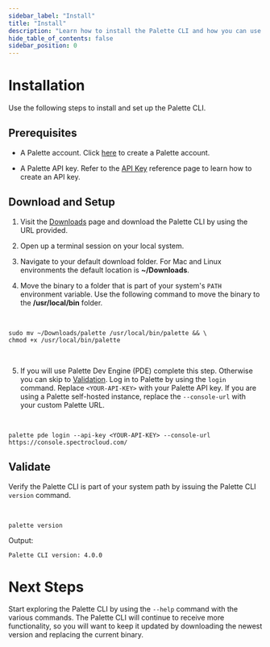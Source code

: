 ```yaml
---
sidebar_label: "Install"
title: "Install"
description: "Learn how to install the Palette CLI and how you can use the CLI with Palette Dev Engine."
hide_table_of_contents: false
sidebar_position: 0
---
```






# Installation

Use the following steps to install and set up the Palette CLI.


## Prerequisites

- A Palette account. Click [here](https://console.spectrocloud.com/) to create a Palette account.


- A Palette API key. Refer to the [API Key](/user-management/user-authentication/#apikey) reference page to learn how to create an API key.



## Download and Setup

1. Visit the [Downloads](/spectro-downloads#palettecli) page and download the Palette CLI by using the URL provided.


2. Open up a terminal session on your local system.


3. Navigate to your default download folder. For Mac and Linux environments the default location is **~/Downloads**.


4. Move the binary to a folder that is part of your system's `PATH` environment variable. Use the following command to move the binary to the **/usr/local/bin** folder.

  <br />

  ```shell
  sudo mv ~/Downloads/palette /usr/local/bin/palette && \
  chmod +x /usr/local/bin/palette
  ``` 

<br />
   

5. If you will use Palette Dev Engine (PDE) complete this step. Otherwise you can skip to [Validation](/palette-cli/install-palette-cli/#validation). Log in to Palette by using the `login` command. Replace `<YOUR-API-KEY>` with your Palette API key. If you are using a Palette self-hosted instance, replace the `--console-url` with your custom Palette URL.

  <br />

  ```shell
  palette pde login --api-key <YOUR-API-KEY> --console-url https://console.spectrocloud.com/
  ```

## Validate

Verify the Palette CLI is part of your system path by issuing the Palette CLI `version` command.

  <br />

  ```shell
  palette version
  ```

  Output:
  ```shell
  Palette CLI version: 4.0.0
  ```


  # Next Steps

Start exploring the Palette CLI by using the `--help` command with the various commands. The Palette CLI will continue to receive more functionality, so you will want to keep it updated by downloading the newest version and replacing the current binary.

<br />